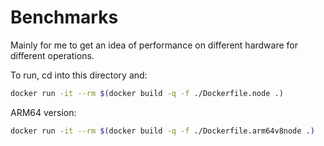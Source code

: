 # Benchmarks

Mainly for me to get an idea of performance on different hardware for different operations.

To run, cd into this directory and:

```bash
docker run -it --rm $(docker build -q -f ./Dockerfile.node .)
```

ARM64 version:

```bash
docker run -it --rm $(docker build -q -f ./Dockerfile.arm64v8node .)
```
